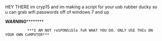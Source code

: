 # 
HEY THERE im cryp15 and im making a script for your usb rubber ducky so u can grab wifi passwords off of windows 7 and up

*****************************************************WARNING*************************************************************

              ***I AM NOT reSPONSible foR WHAT YOU DO. ONLY USE THIs ON YOUR OWN CoMPUTER***
